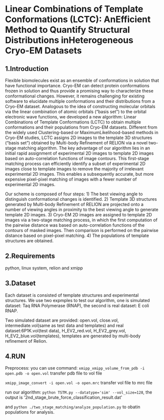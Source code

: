 # Linear Combinations of Template Conformations (LCTC): AnEfficient Method to Quantify Structural Distributions inHeterogeneous Cryo-EM Datasets

## 1.Introduction
Flexible  biomolecules  exist  as  an  ensemble  of  conformations  in  solution  that  have functional importance.  Cryo-EM can detect protein conformations frozen in solution and thus provide a promising way to characterize these conformational changes.  However, it remains challenging for existing software to elucidate multiple conformations and their distributions from a Cryo-EM dataset.  Analogous to the idea of constructing molecular orbitals via the linear combination of atomic orbitals (“basis set”) to the orbital electronic  wave  functions,  we  developed  a  new  algorithm:  Linear  Combinations  of Template Conformations (LCTC) to obtain multiple conformations and their populations from Cryo-EM datasets.  Different from the widely used Clustering-based or MaximumLikelihood-based methods in Cryo-EM studies, LCTC assigns 2D images to the template 3D structures (“basis set”) obtained by Multi-body Refinement of RELION via a novel two-stage matching algorithm.  The key advantage of our algorithm lies in an initial rapid assignment of experimental 2D images to template 2D images based on auto-correlation functions  of  image  contours.   This  first-stage  matching  process  can  efficiently  identify a  subset  of  experimental  2D  images  close  to  template  images  to  remove  the  majority of irrelevant experimental 2D images.  This enables a subsequently accurate,  but more expensive pixel-pixel matching of images with a fewer number of experimental 2D images.

Our scheme is composed of four steps: 1) The best viewing angle to distinguish conformational changes is identified. 2) Template 3D structures generated by Multi-body Refinement of RELION are projected onto a number of viewing angles in proximity to the best viewing angle to generate template 2D images. 3) Cryo-EM 2D images are assigned to template 2D images via a two-stage matching process, in which the first computation of the pairwise distance was based on auto-correlation functions of the contours of masked images. Then comparison is performed on the pairwise distance based on pixel-pixel matching. 4) The populations of template structures are obtained.

## 2.Requirements
python, linux system, relion and xmipp

## 3.Dataset
Each dataset is consisted of template structures and experimental structures. We use two expmples to test our algorithm, one is 
simulated dataset: Taq RNA Polymerase (RNAP), the second is real dataset: E coli RNAP. 

Two simulated dataset are provided: open.vol, close.vol, intermediate.vol(same as test data and templates) 
and real dataset:6P1K.vol(test data), H_EV2_red.vol, H_EV2_grey.vol, H_EV2_blue.vol(templates), templates are generated by multi-body refinement of Relion.

## 4.RUN
Preprocess: you can use command: 
`xmipp_xmipp_volume_from_pdb -i open.pdb -o open.vol`     transfer pdb file to vol file

`xmipp_image_convert -i open.vol -o open.mrc`            transfer vol file to mrc file

run our algorithm: `python TSTM.py --datatype='sim' --vol_size=128`, the output is '2nd_stage_brute_force_classification_result.dat' 

and `python ./two_stage_matching/analyze_population.py` to obatin populations for analysis.
